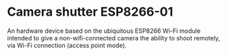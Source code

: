 # Camera shutter ESP8266-01

An hardware device based on the ubiquitous ESP8266 Wi-Fi module intended to give a 
non-wifi-connected camera the ability to shoot remotely, via Wi-Fi connection (access point mode).
